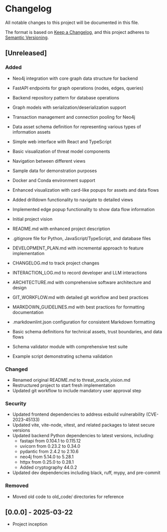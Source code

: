 # Changelog

All notable changes to this project will be documented in this file.

The format is based on [Keep a Changelog](https://keepachangelog.com/en/1.0.0/),
and this project adheres to [Semantic Versioning](https://semver.org/spec/v2.0.0.html).

## [Unreleased]

### Added

- Neo4j integration with core graph data structure for backend
- FastAPI endpoints for graph operations (nodes, edges, queries)
- Backend repository pattern for database operations
- Graph models with serialization/deserialization support
- Transaction management and connection pooling for Neo4j
- Data asset schema definition for representing various types of information assets
- Simple web interface with React and TypeScript
- Basic visualization of threat model components
- Navigation between different views
- Sample data for demonstration purposes
- Docker and Conda environment support
- Enhanced visualization with card-like popups for assets and data flows
- Added drilldown functionality to navigate to detailed views
- Implemented edge popup functionality to show data flow information

- Initial project vision
- README.md with enhanced project description
- .gitignore file for Python, JavaScript/TypeScript, and database files
- DEVELOPMENT_PLAN.md with incremental approach to feature implementation
- CHANGELOG.md to track project changes
- INTERACTION_LOG.md to record developer and LLM interactions
- ARCHITECTURE.md with comprehensive software architecture and design
- GIT_WORKFLOW.md with detailed git workflow and best practices
- MARKDOWN_GUIDELINES.md with best practices for formatting documentation
- .markdownlint.json configuration for consistent Markdown formatting
- Basic schema definitions for technical assets, trust boundaries, and data flows
- Schema validator module with comprehensive test suite
- Example script demonstrating schema validation

### Changed

- Renamed original README.md to threat_oracle_vision.md
- Restructured project to start fresh implementation
- Updated git workflow to include mandatory user approval step

### Security

- Updated frontend dependencies to address esbuild vulnerability (CVE-2023-45133)
- Updated vite, vite-node, vitest, and related packages to latest secure versions
- Updated backend Python dependencies to latest versions, including:
  - fastapi from 0.104.1 to 0.115.12
  - uvicorn from 0.23.2 to 0.34.0
  - pydantic from 2.4.2 to 2.10.6
  - neo4j from 5.14.0 to 5.28.1
  - httpx from 0.25.0 to 0.28.1
  - Added cryptography 44.0.2
- Updated dev dependencies including black, ruff, mypy, and pre-commit

### Removed

- Moved old code to old_code/ directories for reference

## [0.0.0] - 2025-03-22

- Project inception
